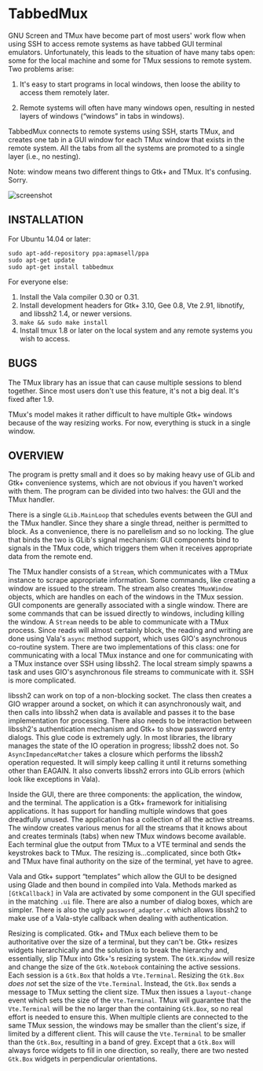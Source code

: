 TabbedMux
=========

GNU Screen and TMux have become part of most users' work flow when using SSH to access remote systems as have tabbed GUI terminal emulators. Unfortunately, this leads to the situation of have many tabs open: some for the local machine and some for TMux sessions to remote system. Two problems arise:

  1. It's easy to start programs in local windows, then loose the ability to access them remotely later.

  2. Remote systems will often have many windows open, resulting in nested layers of windows (“windows” in tabs in windows).

TabbedMux connects to remote systems using SSH, starts TMux, and creates one tab in a GUI window for each TMux window that exists in the remote system. All the tabs from all the systems are promoted to a single layer (i.e., no nesting).

Note: window means two different things to Gtk+ and TMux. It's confusing. Sorry.

![screenshot](https://github.com/apmasell/tabbedmux/blob/master/screenshot.png)

INSTALLATION
------------

For Ubuntu 14.04 or later:

    sudo apt-add-repository ppa:apmasell/ppa
    sudo apt-get update
    sudo apt-get install tabbedmux

For everyone else:

  1. Install the Vala compiler 0.30 or 0.31.
  2. Install development headers for Gtk+ 3.10, Gee 0.8, Vte 2.91, libnotify, and libssh2 1.4, or newer versions.
  3. `make && sudo make install`
  4. Install tmux 1.8 or later on the local system and any remote systems you wish to access.

BUGS
----

The TMux library has an issue that can cause multiple sessions to blend together. Since most users don't use this feature, it's not a big deal. It's fixed after 1.9.

TMux's model makes it rather difficult to have multiple Gtk+ windows because of the way resizing works. For now, everything is stuck in a single window.

OVERVIEW
--------

The program is pretty small and it does so by making heavy use of GLib and Gtk+ convenience systems, which are not obvious if you haven't worked with them. The program can be divided into two halves: the GUI and the TMux handler.

There is a single `GLib.MainLoop` that schedules events between the GUI and the TMux handler. Since they share a single thread, neither is permitted to block. As a convenience, there is no parellelism and so no locking. The glue that binds the two is GLib's signal mechanism: GUI components bind to signals in the TMux code, which triggers them when it receives appropriate data from the remote end.

The TMux handler consists of a `Stream`, which communicates with a TMux instance to scrape appropriate information. Some commands, like creating a window are issued to the stream. The stream also creates `TMuxWindow` objects, which are handles on each of the windows in the TMux session. GUI components are generally associated with a single window. There are some commands that can be issued directly to windows, including killing the window. A `Stream` needs to be able to communicate with a TMux process. Since reads will almost certainly block, the reading and writing are done using Vala's `async` method support, which uses GIO's asynchronous co-routine system. There are two implementations of this class: one for communicating with a local TMux instance and one for communicating with a TMux instance over SSH using libssh2. The local stream simply spawns a task and uses GIO's asynchronous file streams to communicate with it. SSH is more complicated.

libssh2 can work on top of a non-blocking socket. The class then creates a GIO wrapper around a socket, on which it can asynchronously wait, and then calls into libssh2 when data is available and passes it to the base implementation for processing. There also needs to be interaction between libssh2's authentication mechanism and Gtk+ to show password entry dialogs. This glue code is extremely ugly. In most libraries, the library manages the state of the IO operation in progress; libssh2 does not. So `AsyncImpedanceMatcher` takes a closure which performs the libssh2 operation requested. It will simply keep calling it until it returns something other than EAGAIN. It also converts libssh2 errors into GLib errors (which look like exceptions in Vala).

Inside the GUI, there are three components: the application, the window, and the terminal. The application is a Gtk+ framework for initialising applications. It has support for handling multiple windows that goes dreadfully unused. The application has a collection of all the active streams. The window creates various menus for all the streams that it knows about and creates terminals (tabs) when new TMux windows become available. Each terminal glue the output from TMux to a VTE terminal and sends the keystrokes back to TMux. The resizing is...complicated, since both Gtk+ and TMux have final authority on the size of the terminal, yet have to agree.

Vala and Gtk+ support “templates” which allow the GUI to be designed using Glade and then bound in compiled into Vala. Methods marked as `[GtkCallback]` in Vala are activated by some component in the GUI specified in the matching `.ui` file. There are also a number of dialog boxes, which are simpler. There is also the ugly `password_adapter.c` which allows libssh2 to make use of a Vala-style callback when dealing with authentication.

Resizing is complicated. Gtk+ and TMux each believe them to be authoritative over the size of a terminal, but they can't be. Gtk+ resizes widgets hierarchically and the solution is to break the hierarchy and, essentially, slip TMux into Gtk+'s resizing system. The `Gtk.Window` will resize and change the size of the `Gtk.Notebook` containing the active sessions. Each session is a `Gtk.Box` that holds a `Vte.Terminal`. Resizing the `Gtk.Box` _does not_ set the size of the `Vte.Terminal`. Instead, the `Gtk.Box` sends a message to TMux setting the client size. TMux then issues a `layout-change` event which sets the size of the `Vte.Terminal`. TMux will guarantee that the `Vte.Terminal` will be the no larger than the containing `Gtk.Box`, so no real effort is needed to ensure this. When multiple clients are connected to the same TMux session, the windows may be smaller than the client's size, if limited by a different client. This will cause the `Vte.Terminal` to be smaller than the `Gtk.Box`, resulting in a band of grey. Except that a `Gtk.Box` will always force widgets to fill in one direction, so really, there are two nested `Gtk.Box` widgets in perpendicular orientations.
